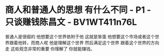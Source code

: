# 商人和普通人的思想 有什么不同 - P1 - 只谈赚钱陈昌文 - BV1WT411n76L

普通人是很倔的 他想要这个世界依附于他 这就是笨蛋 他想要这个市场或者这个世界跟着他转，而商人呢 他是理解这个世界 然后满足这个世界 跟着这个世界的方向走 这些观念非常的重要 你理解了 你就能赚钱。


